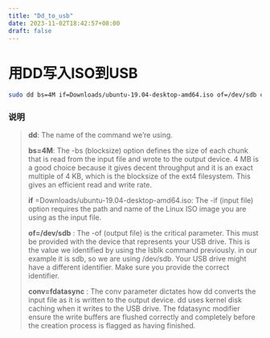 ```yaml
---
title: "Dd_to_usb"
date: 2023-11-02T18:42:57+08:00
draft: false
---
```


用DD写入ISO到USB
===


```bash
sudo dd bs=4M if=Downloads/ubuntu-19.04-desktop-amd64.iso of=/dev/sdb conv=fdatasync status=progress
```

### 说明

> **dd**:  The name of the command we’re using.
>
> **bs=4M**:  The -bs (blocksize) option defines the size of each chunk that is read from the input file and wrote to the output device. 4 MB is a good choice because it gives decent throughput and it is an exact multiple of 4 KB, which is the blocksize of the ext4 filesystem. This gives an efficient read and write rate.
> 
> **if** =Downloads/ubuntu-19.04-desktop-amd64.iso: The -if (input file) option requires the path and name of the Linux ISO image you are using as the input file.
>
> **of=/dev/sdb** : The -of (output file) is the critical parameter. This must be provided with the device that represents your USB drive. This is the value we identified by using the lsblk command previously. in our example it is sdb, so we are using /dev/sdb. Your USB drive might have a different identifier. Make sure you provide the correct identifier.
>
> **conv=fdatasync** : The conv parameter dictates how dd converts the input file as it is written to the output device. dd uses kernel disk caching when it writes to the USB drive. The fdatasync modifier ensure the write buffers are flushed correctly and completely before the creation process is flagged as having finished.